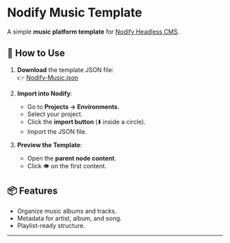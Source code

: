 # Nodify Music Template

A simple **music platform template** for [Nodify Headless CMS](https://github.com/AZIRARM/nodify).

## 🚀 How to Use

1. **Download** the template JSON file:  
   👉 [Nodify-Music.json](Nodify-Music.json)

2. **Import into Nodify**:
   - Go to **Projects → Environments**.
   - Select your project.
   - Click the **import button** (⬇️ inside a circle).
   - Import the JSON file.

3. **Preview the Template**:
   - Open the **parent node content**.
   - Click 👁️ on the first content.

## 📦 Features
- Organize music albums and tracks.
- Metadata for artist, album, and song.
- Playlist-ready structure.

---
